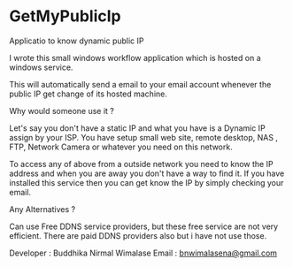 # GetMyPublicIp
Applicatio to know dynamic public IP 

I wrote this small windows workflow application which is hosted on a windows service.

This will automatically send a email to your email account whenever the public IP get change of its hosted machine.

Why would someone use it ?

Let's say you don't have a static IP and what you have is a Dynamic IP assign by your ISP. You have setup small web site, remote desktop, NAS , FTP, Network Camera or whatever you need on this network.

To access any of above from a outside network you need to know the IP address and when you are away you don't have a way to find it. If you have installed this service then you can get know the IP by simply checking your email.

Any Alternatives ?

Can use Free DDNS service providers, but these free service are not very efficient. There are paid DDNS providers also but i have not use those.


Developer : Buddhika Nirmal Wimalase
Email : bnwimalasena@gmail.com
